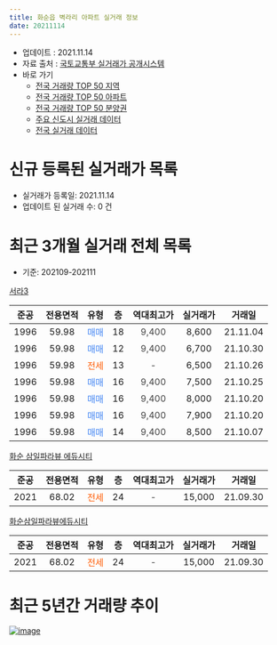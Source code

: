```yaml
---
title: 화순읍 벽라리 아파트 실거래 정보
date: 20211114
---
```


* 업데이트 : 2021.11.14
* 자료 출처 : [국토교통부 실거래가 공개시스템](http://rt.molit.go.kr)
* 바로 가기
    * [전국 거래량 TOP 50 지역](https://apt-info.github.io/apt-trade-info/tr)
    * [전국 거래량 TOP 50 아파트](https://apt-info.github.io/apt-trade-info/ta)
    * [전국 거래량 TOP 50 분양권](https://apt-info.github.io/apt-trade-info/tb)
    * [주요 신도시 실거래 데이터](https://apt-info.github.io/apt-trade-info/newtown)
    * [전국 실거래 데이터](https://apt-info.github.io/apt-trade-info/all)



<script async src="https://pagead2.googlesyndication.com/pagead/js/adsbygoogle.js"></script>
<!-- 기본광고 -->
<ins class="adsbygoogle"
     style="display:block"
     data-ad-client="ca-pub-1142216861245946"
     data-ad-slot="4805727019"
     data-ad-format="auto"
     data-full-width-responsive="true"></ins>
<script>
     (adsbygoogle = window.adsbygoogle || []).push({});
</script>


# 신규 등록된 실거래가 목록

* 실거래가 등록일: 2021.11.14
* 업데이트 된 실거래 수: 0 건




<script async src="https://pagead2.googlesyndication.com/pagead/js/adsbygoogle.js"></script>
<!-- 기본광고 -->
<ins class="adsbygoogle"
     style="display:block"
     data-ad-client="ca-pub-1142216861245946"
     data-ad-slot="4805727019"
     data-ad-format="auto"
     data-full-width-responsive="true"></ins>
<script>
     (adsbygoogle = window.adsbygoogle || []).push({});
</script>


# 최근 3개월 실거래 전체 목록
* 기준: 202109-202111


[서라3](https://search.naver.com/search.naver?query=%EC%84%9C%EB%9D%BC3)

|준공|전용면적|유형|층|역대최고가|실거래가|거래일|
|:---:|:---:|:---:|:---:|:---:|:---:|:---:|
|1996|59.98|<span style="color:#4285F3">매매</span>|18|<span style="color:#444444">9,400</span>|8,600|21.11.04|
|1996|59.98|<span style="color:#4285F3">매매</span>|12|<span style="color:#444444">9,400</span>|6,700|21.10.30|
|1996|59.98|<span style="color:#FF5A00">전세</span>|13|<span style="color:#444444">-</span>|6,500|21.10.26|
|1996|59.98|<span style="color:#4285F3">매매</span>|16|<span style="color:#444444">9,400</span>|7,500|21.10.25|
|1996|59.98|<span style="color:#4285F3">매매</span>|16|<span style="color:#444444">9,400</span>|8,000|21.10.20|
|1996|59.98|<span style="color:#4285F3">매매</span>|16|<span style="color:#444444">9,400</span>|7,900|21.10.20|
|1996|59.98|<span style="color:#4285F3">매매</span>|14|<span style="color:#444444">9,400</span>|8,500|21.10.07|

[화순 삼일파라뷰 에듀시티](https://search.naver.com/search.naver?query=%ED%99%94%EC%88%9C+%EC%82%BC%EC%9D%BC%ED%8C%8C%EB%9D%BC%EB%B7%B0+%EC%97%90%EB%93%80%EC%8B%9C%ED%8B%B0)

|준공|전용면적|유형|층|역대최고가|실거래가|거래일|
|:---:|:---:|:---:|:---:|:---:|:---:|:---:|
|2021|68.02|<span style="color:#FF5A00">전세</span>|24|<span style="color:#444444">-</span>|15,000|21.09.30|

[화순삼일파라뷰에듀시티](https://search.naver.com/search.naver?query=%ED%99%94%EC%88%9C%EC%82%BC%EC%9D%BC%ED%8C%8C%EB%9D%BC%EB%B7%B0%EC%97%90%EB%93%80%EC%8B%9C%ED%8B%B0)

|준공|전용면적|유형|층|역대최고가|실거래가|거래일|
|:---:|:---:|:---:|:---:|:---:|:---:|:---:|
|2021|68.02|<span style="color:#FF5A00">전세</span>|24|<span style="color:#444444">-</span>|15,000|21.09.30|



<script async src="https://pagead2.googlesyndication.com/pagead/js/adsbygoogle.js"></script>
<!-- 기본광고 -->
<ins class="adsbygoogle"
     style="display:block"
     data-ad-client="ca-pub-1142216861245946"
     data-ad-slot="4805727019"
     data-ad-format="auto"
     data-full-width-responsive="true"></ins>
<script>
     (adsbygoogle = window.adsbygoogle || []).push({});
</script>


# 최근 5년간 거래량 추이


<div style="width:100%;">
    <canvas id="deal_progress" height="200"></canvas>
</div>

<script>
new Chart(document.getElementById("deal_progress"), {
    type: 'line',
    data: {
        labels: ['16.01','16.02','16.03','16.04','16.05','16.06','16.07','16.08','16.09','16.10','16.11','16.12','17.02','17.03','17.05','17.06','17.07','17.08','17.09','17.10','17.11','17.12','18.01','18.02','18.03','18.04','18.05','18.06','18.07','18.08','18.09','18.10','18.11','18.12','19.01','19.02','19.03','19.04','19.05','19.06','19.07','19.08','19.09','19.10','19.11','19.12','20.01','20.02','20.03','20.04','20.05','20.06','20.07','20.08','20.09','20.10','21.01','21.02','21.03','21.04','21.05','21.06','21.07','21.08','21.09','21.10','21.11'],
        datasets: [{
            label: '매매/분양권',
            data: [4,2,3,2,2,1,2,1,5,3,1,2,2,1,3,1,2,3,0,2,4,4,5,2,5,2,4,1,2,1,2,6,3,2,4,2,5,1,2,1,3,1,2,2,3,3,3,1,3,4,3,3,3,2,4,2,3,0,3,4,4,1,8,3,0,5,1],
            borderColor: "rgba(66, 133, 243, 1)",
            backgroundColor: "rgba(66, 133, 243, 0.05)",
            borderWidth: 1,
            pointRadius: 0,
            fill: false,
            lineTension: 0
        },{
            label: '전/월세',
            data: [2,2,1,4,2,0,2,1,0,1,2,0,1,0,2,0,1,2,1,1,1,0,0,1,1,1,1,1,2,1,3,1,0,1,2,0,2,0,1,1,0,3,2,1,0,1,0,0,2,1,3,1,0,1,0,0,0,1,3,0,1,1,0,3,2,1,0],
            borderColor: "rgba(255, 90, 0, 1)",
            backgroundColor: "rgba(255, 90, 0, 0.05)",
            borderWidth: 1,
            pointRadius: 0,
            fill: false,
            lineTension: 0
        },{
            label: '합계',
            data: [6,4,4,6,4,1,4,2,5,4,3,2,3,1,5,1,3,5,1,3,5,4,5,3,6,3,5,2,4,2,5,7,3,3,6,2,7,1,3,2,3,4,4,3,3,4,3,1,5,5,6,4,3,3,4,2,3,1,6,4,5,2,8,6,2,6,1],
            borderColor: "rgba(0, 0, 0, 1)",
            backgroundColor: "rgba(0, 0, 0, 0.03)",
            borderWidth: 0.1,
            pointRadius: 0,
            fill: true,
            lineTension: 0
        }
        ]
    },
    options: {
        responsive: true,
        title: {
            display: false
        },
        tooltips: {
            mode: 'index',
            intersect: false
        },
        hover: {
            mode: 'nearest',
            intersect: true
        },
        scales: {
            xAxes: [{
                display: true,
                scaleLabel: {
                    display: true,
                    labelString: '년/월'
                }
            }],
            yAxes: [{
                display: true,
                ticks: {
                    suggestedMin: 0,
                },
                scaleLabel: {
                    display: true,
                    labelString: '실거래 수'
                }
            }]
        }
    }
});

</script>


[![image](https://apt-info.github.io/images/2020-01-03-apt-trade-info/1024x500.png)](https://play.google.com/store/apps/details?id=com.aptinfo.apttradeinfo)

